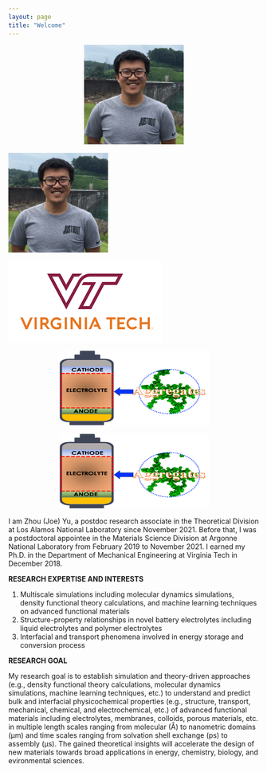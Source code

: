 ```yaml
---
layout: page
title: "Welcome"
---
```



<p align="center">
<img src="./assets/headshot.JPG" width="200" height="200"> 
</p>

<img src="./assets/headshot.JPG" width="200" height="200"> 

![VT_LOGO](./assets/vt.png)

<p align="center">
<img src="./assets/ACS_EL_2022.png" width="300" height="150">
</p>

<p align="center">
  <img src="./assets/ACS_EL_2022.png" width="300" height="150" />
</p>

I am Zhou (Joe) Yu, a postdoc research associate in the Theoretical Division at Los Alamos National Laboratory since November 2021. Before that, I was a postdoctoral appointee in the Materials Science Division at Argonne National Laboratory from February 2019 to November 2021. I earned my Ph.D. in the Department of Mechanical Engineering at Virginia Tech in December 2018.



**RESEARCH EXPERTISE AND INTERESTS**
1. Multiscale simulations including molecular dynamics simulations, density functional theory calculations, and machine learning techniques on advanced functional materials
2. Structure-property relationships in novel battery electrolytes including liquid electrolytes and polymer electrolytes
3. Interfacial and transport phenomena involved in energy storage and conversion process 


**RESEARCH GOAL**

My research goal is to establish simulation and theory-driven approaches (e.g., density functional theory calculations, molecular dynamics simulations, machine learning techniques, etc.) to understand and predict bulk and interfacial physicochemical properties (e.g., structure, transport, mechanical, chemical, and electrochemical, etc.) of advanced functional materials including electrolytes, membranes, colloids, porous materials, etc. in multiple length scales ranging from molecular (Å) to nanometric domains (μm) and time scales ranging from solvation shell exchange (ps) to assembly (μs). The gained theoretical insights will accelerate the design of new materials towards broad applications in energy, chemistry, biology, and evironmental sciences.




